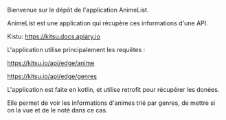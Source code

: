 Bienvenue sur le dépôt de l'application AnimeList.

AnimeList est une application qui récupère ces informations d'une API.

Kistu: https://kitsu.docs.apiary.io

L'application utilise principalement les requêtes :

https://kitsu.io/api/edge/anime

https://kitsu.io/api/edge/genres

L'application est faite en kotlin, et utilise retrofit pour récupérer les donées.

Elle permet de voir les informations d'animes trié par genres, de mettre si on la vue et de le noté dans ce cas.


